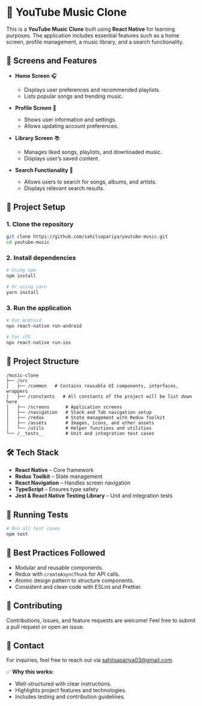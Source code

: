 # 🎵 YouTube Music Clone

This is a **YouTube Music Clone** built using **React Native** for learning purposes. The application includes essential features such as a home screen, profile management, a music library, and a search functionality.


## 📱 Screens and Features

- **Home Screen** 🎧
    - Displays user preferences and recommended playlists.
    - Lists popular songs and trending music.

- **Profile Screen** 👤
    - Shows user information and settings.
    - Allows updating account preferences.

- **Library Screen** 📚
    - Manages liked songs, playlists, and downloaded music.
    - Displays user’s saved content.

- **Search Functionality** 🔎
    - Allows users to search for songs, albums, and artists.
    - Displays relevant search results.


## 🚀 Project Setup

### 1. Clone the repository
```bash
git clone https://github.com/sahilsapariya/youtube-music.git
cd youtube-music
```

### 2. Install dependencies
```bash
# Using npm
npm install

# Or using yarn
yarn install
```

### 3. Run the application
```bash
# For Android
npx react-native run-android

# For iOS
npx react-native run-ios
```


## 📂 Project Structure
```
/music-clone
├── /src
│   ├── /common   # Contains reusable UI components, interfaces, wrappers
│   ├── /constants   # All constants of the project will be list down here
│   ├── /screens      # Application screens
│   ├── /navigation   # Stack and Tab navigation setup
│   ├── /redux        # State management with Redux Toolkit
│   ├── /assets       # Images, icons, and other assets
│   └── /utils        # Helper functions and utilities
└── /__tests__        # Unit and integration test cases
```


## 🛠️ Tech Stack

- **React Native** – Core framework
- **Redux Toolkit** – State management
- **React Navigation** – Handles screen navigation
- **TypeScript** – Ensures type safety
- **Jest & React Native Testing Library** – Unit and integration tests


## 🧪 Running Tests
```bash
# Run all test cases
npm test
```


## 🎯 Best Practices Followed
- Modular and reusable components.
- Redux with `createAsyncThunk` for API calls.
- Atomic design pattern to structure components.
- Consistent and clean code with ESLint and Prettier.


## 🤝 Contributing
Contributions, issues, and feature requests are welcome! Feel free to submit a pull request or open an issue.


## 📧 Contact
For inquiries, feel free to reach out via [sahilsapariya03@gmail.com](mailto:sahilsapariya03@gmail.com).



✅ **Why this works:**
- Well-structured with clear instructions.
- Highlights project features and technologies.
- Includes testing and contribution guidelines.

